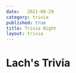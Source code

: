 ```yaml
---
date:   2021-08-29
category: trivia
published: true
title: Trivia Night
layout: trivia
---
```


# Lach's Trivia

